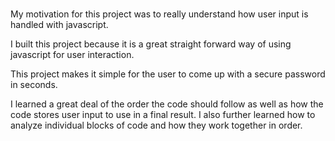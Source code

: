 # <Password-Generator>

My motivation for this project was to really understand how user input is handled with javascript.

I built this project because it is a great straight forward way of using javascript for user interaction.

This project makes it simple for the user to come up with a secure password in seconds.
 
I learned a great deal of the order the code should follow as well as how the code stores user input to use in a final result. I also further learned how to analyze 
individual blocks of code and how they work together in order.
